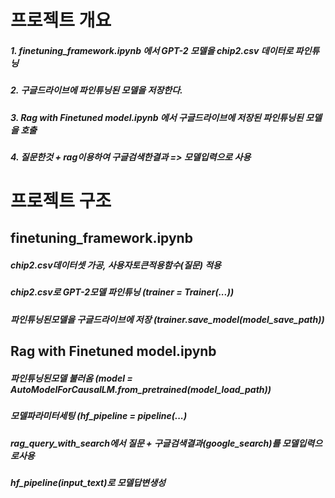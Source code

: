 # 프로젝트 개요

##### 1. finetuning_framework.ipynb 에서 GPT-2 모델을 chip2.csv 데이터로 파인튜닝
##### 2. 구글드라이브에 파인튜닝된 모델을 저장한다.
##### 3. Rag with Finetuned model.ipynb 에서 구글드라이브에 저장된 파인튜닝된 모델을 호출 
##### 4. 질문한것 + rag이용하여 구글검색한결과 => 모델입력으로 사용



# 프로젝트 구조

## finetuning_framework.ipynb 
##### chip2.csv데이터셋 가공, 사용자토큰적용함수(<QUERY>질문) 적용
##### chip2.csv로 GPT-2모델 파인튜닝 (trainer = Trainer(...))
##### 파인튜닝된모델을 구글드라이브에 저장 (trainer.save_model(model_save_path))

## Rag with Finetuned model.ipynb
##### 파인튜닝된모델 불러옴 (model = AutoModelForCausalLM.from_pretrained(model_load_path))
##### 모델파라미터세팅 (hf_pipeline = pipeline(...)
##### rag_query_with_search에서 질문 + 구글검색결과(google_search)를 모델입력으로사용 
##### hf_pipeline(input_text)로 모델답변생성 
